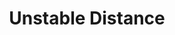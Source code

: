 ---
title: "Unstable Distance"
description: "Unstable Distance(play distance and time)"
pubDate: "2024-02-01"
updateDate: "2024-02-01"
heroImage: "./assets/11.png"
shader: 
    src: "/lighting/unstable_distance.frag"
---